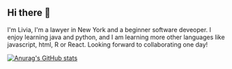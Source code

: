 ## Hi there 👋

I'm Livia, I'm a lawyer in New York and a beginner software deveoper. I enjoy learning java and python, and I am learning more other languages like javascript, html, R or React. 
Looking forward to collaborating one day!

[![Anurag's GitHub stats](https://github-readme-stats.vercel.app/api?username=liviaweiyuli)](https://github.com/anuraghazra/github-readme-stats)
